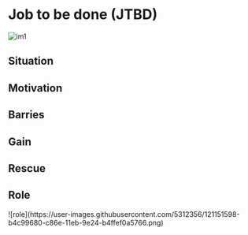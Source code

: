 <h1>Job to be done (JTBD)</h1>

![im1](https://user-images.githubusercontent.com/5312356/121148514-0a507400-c86c-11eb-8bbd-195e526992f1.png)

<h2>Situation</h2>

<h2>Motivation</h2>

<h2>Barries</h2>

<h2>Gain</h2>

<h2>Rescue</h2>

<h2>Role</h2>
![role](https://user-images.githubusercontent.com/5312356/121151598-b4c99680-c86e-11eb-9e24-b4ffef0a5766.png)

